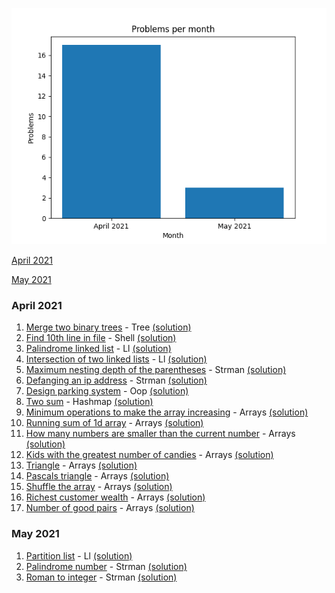 ![problems_per_month](https://github.com/joebost/lc/blob/main/problems_per_month.png)

[April 2021](#april-2021)

[May 2021](#may-2021)

### April 2021
1. [Merge two binary trees](https://leetcode.com/problems/merge-two-binary-trees/) - Tree [(solution)](https://github.com/joebost/lc/blob/main/tree/merge-two-binary-trees.py)
1. [Find 10th line in file](https://leetcode.com/problems/tenth-line/) - Shell [(solution)](https://github.com/joebost/lc/blob/main/shell/find-10th-line-in-file.sh)
1. [Palindrome linked list](https://leetcode.com/problems/palindrome-linked-list/) - Ll [(solution)](https://github.com/joebost/lc/blob/main/ll/palindrome-linked-list.py)
1. [Intersection of two linked lists](https://leetcode.com/problems/intersection-of-two-linked-lists/) - Ll [(solution)](https://github.com/joebost/lc/blob/main/ll/intersection-of-two-linked-lists.py)
1. [Maximum nesting depth of the parentheses](https://leetcode.com/problems/maximum-nesting-depth-of-the-parentheses/) - Strman [(solution)](https://github.com/joebost/lc/blob/main/strman/maximum-nesting-depth-of-the-parentheses.py)
1. [Defanging an ip address](https://leetcode.com/problems/defanging-an-ip-address/) - Strman [(solution)](https://github.com/joebost/lc/blob/main/strman/defanging-an-ip-address.py)
1. [Design parking system](https://leetcode.com/problems/design-parking-system/) - Oop [(solution)](https://github.com/joebost/lc/blob/main/oop/design-parking-system.py)
1. [Two sum](https://leetcode.com/problems/two-sum/) - Hashmap [(solution)](https://github.com/joebost/lc/blob/main/hashmap/two-sum.py)
1. [Minimum operations to make the array increasing](https://leetcode.com/problems/minimum-operations-to-make-the-array-increasing/) - Arrays [(solution)](https://github.com/joebost/lc/blob/main/arrays/minimum-operations-to-make-the-array-increasing.py)
1. [Running sum of 1d array](https://leetcode.com/problems/running-sum-of-1d-array/) - Arrays [(solution)](https://github.com/joebost/lc/blob/main/arrays/running-sum-of-1d-array.py)
1. [How many numbers are smaller than the current number](https://leetcode.com/problems/how-many-numbers-are-smaller-than-the-current-number/) - Arrays [(solution)](https://github.com/joebost/lc/blob/main/arrays/how-many-numbers-are-smaller-than-the-current-number.py)
1. [Kids with the greatest number of candies](https://leetcode.com/problems/kids-with-the-greatest-number-of-candies/) - Arrays [(solution)](https://github.com/joebost/lc/blob/main/arrays/kids-with-the-greatest-number-of-candies.py)
1. [Triangle](https://leetcode.com/problems/triangle/) - Arrays [(solution)](https://github.com/joebost/lc/blob/main/arrays/triangle.py)
1. [Pascals triangle](https://leetcode.com/problems/pascals-triangle/) - Arrays [(solution)](https://github.com/joebost/lc/blob/main/arrays/pascals-triangle.py)
1. [Shuffle the array](https://leetcode.com/problems/shuffle-the-array/) - Arrays [(solution)](https://github.com/joebost/lc/blob/main/arrays/shuffle-the-array.py)
1. [Richest customer wealth](https://leetcode.com/problems/richest-customer-wealth/) - Arrays [(solution)](https://github.com/joebost/lc/blob/main/arrays/richest-customer-wealth.py)
1. [Number of good pairs](https://leetcode.com/problems/number-of-good-pairs/) - Arrays [(solution)](https://github.com/joebost/lc/blob/main/arrays/number-of-good-pairs.py)
### May 2021
1. [Partition list](https://leetcode.com/problems/partition-list/) - Ll [(solution)](https://github.com/joebost/lc/blob/main/ll/partition-list.py)
1. [Palindrome number](https://leetcode.com/problems/palindrome-number/) - Strman [(solution)](https://github.com/joebost/lc/blob/main/strman/palindrome-number.py)
1. [Roman to integer](https://leetcode.com/problems/roman-to-integer/) - Strman [(solution)](https://github.com/joebost/lc/blob/main/strman/roman-to-integer.py)
